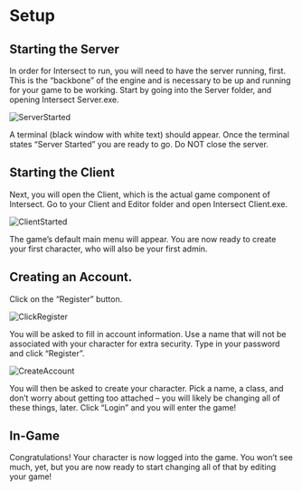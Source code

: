 # Setup

## Starting the Server
In order for Intersect to run, you will need to have the server running, first. This is the “backbone” of the engine and is necessary to be up and running for your game to be working.
Start by going into the Server folder, and opening Intersect Server.exe.

![ServerStarted](https://www.ascensiongamedev.com/resources/filehost/a65f2516e77a8dbcca43e2239a194cad.png)

A terminal (black window with white text) should appear. Once the terminal states “Server Started” you are ready to go. Do NOT close the server.


## Starting the Client
Next, you will open the Client, which is the actual game component of Intersect.
Go to your Client and Editor folder and open Intersect Client.exe.

![ClientStarted](https://www.ascensiongamedev.com/resources/filehost/7d6fb88ed7da7c68317e8f4e427c56ba.png)

The game’s default main menu will appear. You are now ready to create your first character, who will also be your first admin.


## Creating an Account.
Click on the “Register” button.

![ClickRegister](https://www.ascensiongamedev.com/resources/filehost/fe965e58f48769784b5408936c2b0f70.png)

You will be asked to fill in account information. Use a name that will not be associated with your character for extra security. Type in your password and click “Register”.

![CreateAccount](https://www.ascensiongamedev.com/resources/filehost/fc9db6f3fc12e0f70e1530dbe9b75bed.png)

You will then be asked to create your character. Pick a name, a class, and don’t worry about getting too attached – you will likely be changing all of these things, later.
Click “Login” and you will enter the game!


 ## In-Game
 Congratulations! Your character is now logged into the game. You won’t see much, yet, but you are now ready to start changing all of that by editing your game!
